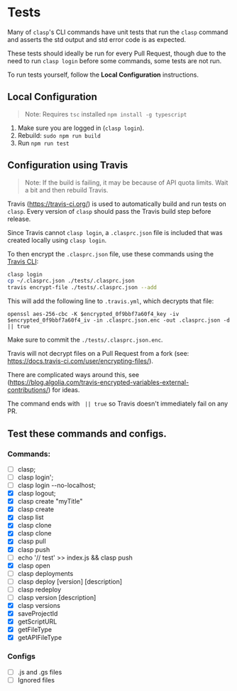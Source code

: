 # Tests

Many of `clasp`'s CLI commands have unit tests that run the `clasp` command and asserts the std output and std error code is as expected.

These tests should ideally be run for every Pull Request, though due to the need to run `clasp login` before some commands, some tests are not run.

To run tests yourself, follow the __Local Configuration__ instructions.

## Local Configuration

> Note: Requires `tsc` installed `npm install -g typescript`

1. Make sure you are logged in (`clasp login`).
1. Rebuild: `sudo npm run build`
1. Run `npm run test`

## Configuration using Travis

> Note: If the build is failing, it may be because of API quota limits. Wait a bit and then rebuild Travis.

Travis (https://travis-ci.org/) is used to automatically build and run tests on `clasp`. Every version of `clasp` should pass the Travis build step before release.

Since Travis cannot `clasp login`, a `.clasprc.json` file is included that was created locally using `clasp login`.

To then encrypt the `.clasprc.json` file, use these commands using the [Travis CLI](https://github.com/travis-ci/travis.rb):

```sh
clasp login
cp ~/.clasprc.json ./tests/.clasprc.json
travis encrypt-file ./tests/.clasprc.json --add
```

This will add the following line to `.travis.yml`, which decrypts that file:

```openssl aes-256-cbc -K $encrypted_0f9bbf7a60f4_key -iv $encrypted_0f9bbf7a60f4_iv -in .clasprc.json.enc -out .clasprc.json -d || true```

Make sure to commit the `./tests/.clasprc.json.enc`.

Travis will not decrypt files on a Pull Request from a fork (see: https://docs.travis-ci.com/user/encrypting-files/).

There are complicated ways around this, see (https://blog.algolia.com/travis-encrypted-variables-external-contributions/) for ideas.

The command ends with ` || true` so Travis doesn't immediately fail on any PR.

## Test these commands and configs.

### Commands:
 * [ ] clasp;
 * [ ] clasp login';
 * [ ] clasp login --no-localhost;
 * [x] clasp logout;
 * [x] clasp create "myTitle"
 * [x] clasp create <untitled>
 * [x] clasp list
 * [x] clasp clone <scriptId>
 * [x] clasp clone
 * [x] clasp pull
 * [x] clasp push
 * [ ] echo '// test' >> index.js && clasp push
 * [x] clasp open
 * [ ] clasp deployments
 * [ ] clasp deploy [version] [description]
 * [ ] clasp redeploy <deploymentId> <version> <description>
 * [ ] clasp version [description]
 * [x] clasp versions
 * [x] saveProjectId
 * [x] getScriptURL
 * [x] getFileType
 * [x] getAPIFileType
 ### Configs
 * [ ] .js and .gs files
 * [ ] Ignored files
